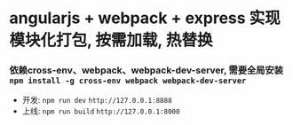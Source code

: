 # angularjs + webpack + express 实现模块化打包, 按需加载, 热替换

### 依赖cross-env、webpack、webpack-dev-server, 需要全局安装 `npm install -g cross-env webpack webpack-dev-server`


 - 开发: `npm run dev` `http://127.0.0.1:8888`
 - 上线: `npm run build` `http://127.0.0.1:8000`